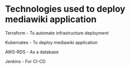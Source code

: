 # Technologies used to deploy mediawiki application
   
   Terraform - To automate infrastructure deployment
   
   Kubernates - To deploy mediawiki application
   
   AWS-RDS - As a database
   
   Jenkins - For CI-CD
